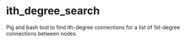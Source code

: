 # ith_degree_search
Pig and bash tool to find ith-degree connections for a list of 1st-degree connections between nodes. 
